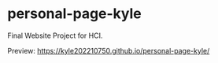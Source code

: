 # personal-page-kyle
Final Website Project for HCI.

Preview: https://kyle202210750.github.io/personal-page-kyle/
